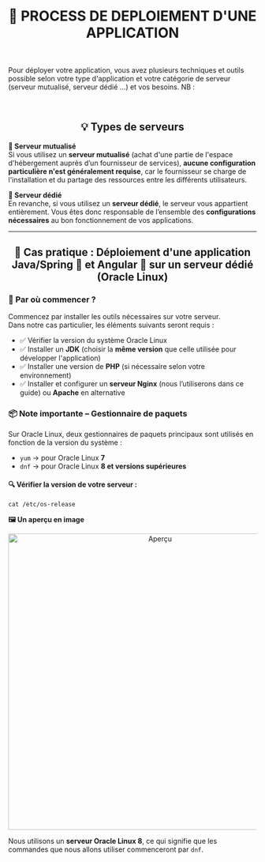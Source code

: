 <h1 align="center"><strong>🚀 PROCESS DE DEPLOIEMENT D'UNE APPLICATION</strong></h1><br>
<p>
Pour déployer votre application, vous avez plusieurs techniques et outils possible selon votre type d'application et votre catégorie de serveur (serveur mutualisé, serveur dédié ...) et vos besoins.
NB :
</p><br>
<h2 align="center"><strong>💡 Types de serveurs</strong></h2>

<p><strong>🔹 Serveur mutualisé</strong><br>
Si vous utilisez un <strong>serveur mutualisé</strong> (achat d'une partie de l'espace d'hébergement auprès d’un fournisseur de services), <strong>aucune configuration particulière n'est généralement requise</strong>, car le fournisseur se charge de l'installation et du partage des ressources entre les différents utilisateurs.</p>

<p><strong>🔹 Serveur dédié</strong><br>
En revanche, si vous utilisez un <strong>serveur dédié</strong>, le serveur vous appartient entièrement. Vous êtes donc responsable de l’ensemble des <strong>configurations nécessaires</strong> au bon fonctionnement de vos applications.</p>

<hr>

<h2 align="center"><strong>🚀 Cas pratique : Déploiement d'une application Java/Spring 🌱 et Angular 🚀 sur un serveur dédié (Oracle Linux)</strong></h2>

<h3><strong>🔰 Par où commencer ?</strong></h3>

<p>Commencez par installer les outils nécessaires sur votre serveur.<br>
Dans notre cas particulier, les éléments suivants seront requis :</p>

<ul>
  <li>✅ Vérifier la version du système Oracle Linux</li>
  <li>✅ Installer un <strong>JDK</strong> (choisir la <strong>même version</strong> que celle utilisée pour développer l'application)</li>
  <li>✅ Installer une version de <strong>PHP</strong> (si nécessaire selon votre environnement)</li>
  <li>✅ Installer et configurer un <strong>serveur Nginx</strong> (nous l’utiliserons dans ce guide) ou <strong>Apache</strong> en alternative</li>
</ul>

<h3><strong>📦 Note importante – Gestionnaire de paquets</strong></h3>

<p>Sur Oracle Linux, deux gestionnaires de paquets principaux sont utilisés en fonction de la version du système :</p>

<ul>
  <li><code>yum</code> → pour Oracle Linux <strong>7</strong></li>
  <li><code>dnf</code> → pour Oracle Linux <strong>8 et versions supérieures</strong></li>
</ul>

<h4><strong>🔍 Vérifier la version de votre serveur :</strong></h4>

<pre>
<code>cat /etc/os-release</code>
</pre
  
<h2 align="center"><strong>🖼️ Un aperçu en image</strong></h2>
<p align="center">
  <img src="/assets/images/cap1.png" alt="Aperçu" width="600">
</p>
<p>Nous utilisons un <strong>serveur Oracle Linux 8</strong>, ce qui signifie que les commandes que nous allons utiliser commenceront par <code>dnf</code>.</p>


